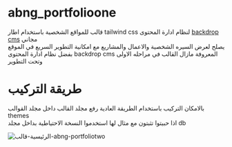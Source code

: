 # abng_portfolioone
قالب للمواقع الشخصية باستخدام اطار tailwind css لنظام ادارة المحتوى [backdrop cms](https://backdropcms.org/) مجاني<br />
يصلح لعرض السيره الشخصية والاعمال والمشاريع مع امكانية التطوير السريع في الموقع بفضل نظام ادارة المحتوى backdrop cms المعروفة
مازال القالب في مراحله الاولى وتحت التطوير 

# طريقة التركيب 
بالامكان التركيب باستخدام الطريقة العادية رفع مجلد القالب داخل مجلد القوالب themes <br />
اذا حبيتوا تثبتون مع مثال لها استخدموا النسخة الاحتياطية بداخل مجلد db


![الرئيسية-قالب-abng-portfoliotwo](https://github.com/shabib-m/abng_portfoliotwo/assets/66571723/7acedf95-ee4b-4195-af67-0e457c8b2677)

